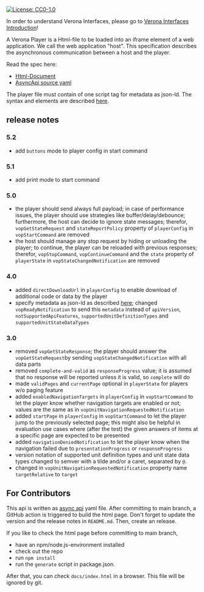[![License: CC0-1.0](https://img.shields.io/badge/License-CC0%201.0-lightgrey.svg)](http://creativecommons.org/publicdomain/zero/1.0/)

In order to understand Verona Interfaces, please go
to [Verona Interfaces Introduction](https://verona-interfaces.github.io)!

A Verona Player is a Html-file to be loaded into an iframe element of a web application. We call the web application "host". This specification describes the asynchronous communication between a host and the player.

Read the spec here:
* [Html-Document](https://verona-interfaces.github.io/player)
* [AsyncApi source yaml](playerapi.yaml)

The player file must contain of one script tag for metadata as json-ld. The syntax and elements are described [here](https://verona-interfaces.github.io/intro/metadata).

## release notes

### 5.2
* add `buttons` mode to player config in start command

### 5.1
* add print mode to start command

### 5.0
* the player should send always full payload; in case of performance issues, the player should use strategies like buffer/delay/debounce; furthermore, the host can decide to ignore state messages; therefor, `vopGetStateRequest` and `stateReportPolicy` property of `playerConfig` in `vopStartCommand` are removed
* the host should manage any stop request by hiding or unloading the player; to continue, the player can be reloaded with previous responses; therefor, `vopStopCommand`, `vopContinueCommand` and the `state` property of `playerState` in `vopStateChangedNotification` are removed

### 4.0
* added `directDownloadUrl` in `playerConfig` to enable download of additional code or data by the player
* specify metadata as json-ld as described [here](https://github.com/verona-interfaces/metadata/#readme); changed `vopReadyNotification` to send this `metadata` instead of `apiVersion`, `notSupportedApiFeatures`, `supportedUnitDefinitionTypes` and `supportedUnitStateDataTypes`

### 3.0
* removed `vopGetStateResponse`; the player should answer the `vopGetStateRequest`by sending `vopStateChangedNotification` with all data parts
* removed `complete-and-valid` as `responseProgress` value; it is assumed that no response will be reported unless it is valid, so `complete` will do
* made `validPages` and `currentPage` optional in `playerState` for players w/o paging feature
* added `enabledNavigationTargets` in `playerConfig` in `vopStartCommand` to let the player know whether navigation targets are enabled or not; values are the same as in `vopUnitNavigationRequestedNotification`
* added `startPage` in `playerConfig` in `vopStartCommand` to let the player jump to the previously selected page; this might also be helpful in evaluation use cases where (after the test) the given answers of items at a specific page are expected to be presented
* added `navigationDeniedNotification` to let the player know when the navigation failed due to `presentationProgress` or `responseProgress`
* version notation of supported unit definition types and unit state data types changed to semver with a tilde and/or a caret, separated by `@`.
* changed in `vopUnitNavigationRequestedNotification` property name `targetRelative` to `target`

## For Contributors
This api is written as [async api](https://www.asyncapi.com/de) yaml file. After committing to main branch, a GitHub action is triggered to build the html page. Don't forget to update the version and the release notes in `README.md`. Then, create an release.

If you like to check the html page before committing to main branch, 

* have an npm/node.js-environment installed
* check out the repo
* run `npm install`
* run the `generate` script in package.json.

After that, you can check `docs/index.html` in a browser. This file will be ignored by git.
